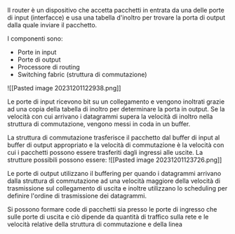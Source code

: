 Il router è un dispositivo che accetta pacchetti in entrata da una delle porte di input (interfacce) e usa una tabella d'inoltro per trovare la porta di output dalla quale inviare il pacchetto.

I componenti sono:
- Porte in input
- Porte di output
- Processore di routing
- Switching fabric (struttura di commutazione)

![[Pasted image 20231201122938.png]]

Le porte di input ricevono bit su un collegamento e vengono inoltrati grazie ad una copia della tabella di inoltro per determinare la porta in output. Se la velocità con cui arrivano i datagrammi supera la velocità di inoltro nella struttura di commutazione, vengono messi in coda in un buffer.

La struttura di commutazione trasferisce il pacchetto dal buffer di input al buffer di output appropriato e la velocità di commutazione è la velocità con cui i pacchetti possono essere trasferiti dagli ingressi alle uscite. La strutture possibili possono essere:
![[Pasted image 20231201123726.png]]

Le porte di output utilizzano il buffering per quando i datagrammi arrivano dalla struttura di commutazione ad una velocità maggiore della velocità di trasmissione sul collegamento di uscita e inoltre utilizzano lo scheduling per definire l'ordine di trasmissione dei datagrammi.

Si possono formare code di pacchetti sia presso le porte di ingresso che sulle porte di uscita e ciò dipende da quantità di traffico sulla rete e le velocità relative della struttura di commutazione e della linea